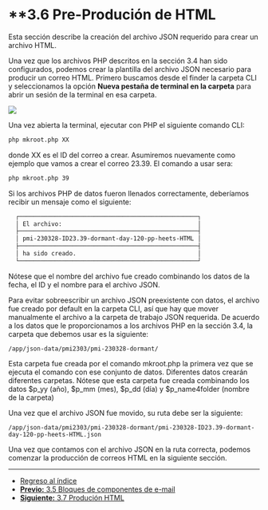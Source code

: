 # **3.6 Pre-Produción de HTML

Esta sección describe la creación del archivo JSON requerido para crear un archivo HTML.

Una vez que los archivos PHP descritos en la sección 3.4 han sido configurados, podemos crear la plantilla del archivo JSON necesario para producir un correo HTML. Primero buscamos desde el finder la carpeta CLI y seleccionamos la opción **Nueva pestaña de terminal en la carpeta** para abrir un sesión de la terminal en esa carpeta.

![](https://i.imgur.com/1fd2vcP.png)


Una vez abierta la terminal, ejecutar con PHP el siguiente comando CLI:

  ```bash
  php mkroot.php XX
  ```

donde XX es el ID del correo a crear. Asumiremos nuevamente como ejemplo que vamos a crear el correo 23.39. El comando a usar sera:

  ```bash
  php mkroot.php 39
  ```

Si los archivos PHP de datos fueron llenados correctamente, deberíamos recibir un mensaje como el siguiente:


  ```bash
    ┌──────────────────────────────────────────────────┐
    │ El archivo:                                      │
    ├──────────────────────────────────────────────────┤
    │ pmi-230328-ID23.39-dormant-day-120-pp-heets-HTML │
    ├──────────────────────────────────────────────────┤
    │ ha sido creado.                                  │
    └──────────────────────────────────────────────────┘
  ```

Nótese que el nombre del archivo fue creado combinando los datos de la fecha, el ID y el nombre para el archivo JSON.

Para evitar sobreescribir un archivo JSON preexistente con datos, el archivo fue creado por default en la carpeta CLI, así que hay que mover manualmente el archivo a la carpeta de trabajo JSON requerida. De acuerdo a los datos que le proporcionamos a los archivos PHP en la sección 3.4, la carpeta que debemos usar es la siguiente:

    /app/json-data/pmi2303/pmi-230328-dormant/

Esta carpeta fue creada por el comando mkroot.php la primera vez que se ejecuta el comando con ese conjunto de datos. Diferentes datos crearán diferentes carpetas. Nótese que esta carpeta fue creada combinando los datos $p_yy (año), $p_mm (mes), $p_dd (día) y $p_name4folder (nombre de la carpeta)

Una vez que el archivo JSON fue movido, su ruta debe ser la siguiente:

    /app/json-data/pmi2303/pmi-230328-dormant/pmi-230328-ID23.39-dormant-day-120-pp-heets-HTML.json


Una vez que contamos con el archivo JSON en la ruta correcta, podemos comenzar la producción de correos HTML en la siguiente sección.


___

* [Regreso al índice](README.md)
* [**Previo:** 3.5 Bloques de componentes de e-mail](3_5_componentes_email.md)
* [**Siguiente:** 3.7 Produción HTML](3_7_Produccion_HTML.md)
